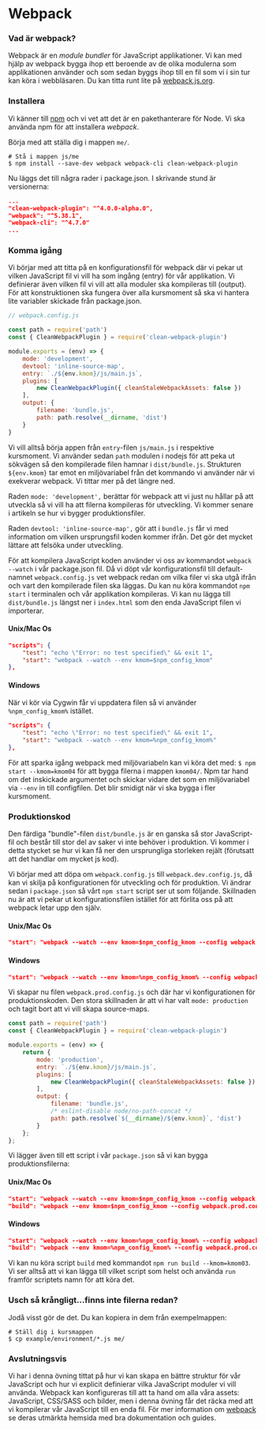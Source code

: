 Webpack
==================================

### Vad är webpack?

Webpack är en *module bundler* för JavaScript applikationer. Vi kan med hjälp av webpack bygga ihop ett beroende av de olika modulerna som applikationen använder och som sedan byggs ihop till en fil som vi i sin tur kan köra i webbläsaren. Du kan titta runt lite på [webpack.js.org](https://webpack.js.org/).



### Installera

Vi känner till [npm](https://www.npmjs.com) och vi vet att det är en pakethanterare för Node. Vi ska använda npm för att installera *webpack*.

Börja med att ställa dig i mappen `me/`.

```console
# Stå i mappen js/me
$ npm install --save-dev webpack webpack-cli clean-webpack-plugin
```

Nu läggs det till några rader i package.json. I skrivande stund är versionerna:

```json
...
"clean-webpack-plugin": "^4.0.0-alpha.0",
"webpack": "^5.38.1",
"webpack-cli": "^4.7.0"
...
```



### Komma igång

Vi börjar med att titta på en konfigurationsfil för webpack där vi pekar ut vilken JavaScript fil vi vill ha som ingång (entry) för vår applikation. Vi definierar även vilken fil vi vill att alla moduler ska kompileras till (output). För att konstruktionen ska fungera över alla kursmoment så ska vi hantera lite variabler skickade från package.json.

```js
// webpack.config.js

const path = require('path')
const { CleanWebpackPlugin } = require('clean-webpack-plugin')

module.exports = (env) => {
    mode: 'development',
    devtool: 'inline-source-map',
    entry: `./${env.kmom}/js/main.js`,
    plugins: [
        new CleanWebpackPlugin({ cleanStaleWebpackAssets: false })
    ],
    output: {
        filename: 'bundle.js',
        path: path.resolve(__dirname, 'dist')
    }
}
```


Vi vill alltså börja appen från `entry`-filen `js/main.js` i respektive kursmoment. Vi använder sedan `path` modulen i nodejs för att peka ut sökvägen så den kompilerade filen hamnar i `dist/bundle.js`. Strukturen `${env.kmom}` tar emot en miljövariabel från det kommando vi använder när vi exekverar webpack. Vi tittar mer på det längre ned.

Raden `mode: 'development',` berättar för webpack att vi just nu hållar på att utveckla så vi vill ha att filerna kompileras för utveckling. Vi kommer senare i artikeln se hur vi bygger produktionsfiler.

Raden `devtool: 'inline-source-map',` gör att i `bundle.js` får vi med information om vilken ursprungsfil koden kommer ifrån. Det gör det mycket lättare att felsöka under utveckling.

För att kompilera JavaScript koden använder vi oss av kommandot `webpack --watch` i vår package.json fil. Då vi döpt vår konfigurationsfil till default-namnet `webpack.config.js` vet webpack redan om vilka filer vi ska utgå ifrån och vart den kompilerade filen ska läggas. Du kan nu köra kommandot `npm start` i terminalen och vår applikation kompileras. Vi kan nu lägga till `dist/bundle.js` längst ner i `index.html` som den enda JavaScript filen vi importerar.

#### Unix/Mac Os

```json
"scripts": {
    "test": "echo \"Error: no test specified\" && exit 1",
    "start": "webpack --watch --env kmom=$npm_config_kmom"
},
```


#### Windows

När vi kör via Cygwin får vi uppdatera filen så vi använder `%npm_config_kmom%` istället.

```json
"scripts": {
    "test": "echo \"Error: no test specified\" && exit 1",
    "start": "webpack --watch --env kmom=%npm_config_kmom%"
},
```



För att sparka igång webpack med miljövariabeln kan vi köra det med: `$ npm start --kmom=kmom04` för att bygga filerna i mappen `kmom04/`. Npm tar hand om det inskickade argumentet och skickar vidare det som en miljövariabel via `--env` in till configfilen. Det blir smidigt när vi ska bygga i fler kursmoment.



### Produktionskod

Den färdiga "bundle"-filen `dist/bundle.js` är en ganska så stor JavaScript-fil och består till stor del av saker vi inte behöver i produktion. Vi kommer i detta stycket se hur vi kan få ner den ursprungliga storleken rejält (förutsatt att det handlar om mycket js kod).

Vi börjar med att döpa om `webpack.config.js` till `webpack.dev.config.js`, då kan vi skilja på konfigurationen för utveckling och för produktion. Vi ändrar sedan i `package.json` så vårt `npm start` script ser ut som följande. Skillnaden nu är att vi pekar ut konfigurationsfilen istället för att förlita oss på att webpack letar upp den själv.


#### Unix/Mac Os

```json
"start": "webpack --watch --env kmom=$npm_config_kmom --config webpack.dev.config.js",
```



#### Windows

```json
"start": "webpack --watch --env kmom=%npm_config_kmom% --config webpack.dev.config.js",
```

Vi skapar nu filen `webpack.prod.config.js` och där har vi konfigurationen för produktionskoden. Den stora skillnaden är att vi har valt `mode: production` och tagit bort att vi vill skapa source-maps.

```js
const path = require('path')
const { CleanWebpackPlugin } = require('clean-webpack-plugin')

module.exports = (env) => {
    return {
        mode: 'production',
        entry: `./${env.kmom}/js/main.js`,
        plugins: [
            new CleanWebpackPlugin({ cleanStaleWebpackAssets: false })
        ],
        output: {
            filename: 'bundle.js',
            /* eslint-disable node/no-path-concat */
            path: path.resolve(`${__dirname}/${env.kmom}`, 'dist')
        }
    };
};
```

Vi lägger även till ett script i vår `package.json` så vi kan bygga produktionsfilerna:



#### Unix/Mac Os

```json
"start": "webpack --watch --env kmom=$npm_config_kmom --config webpack.dev.config.js",
"build": "webpack --env kmom=$npm_config_kmom --config webpack.prod.config.js"
```


#### Windows

```json
"start": "webpack --watch --env kmom=%npm_config_kmom% --config webpack.dev.config.js",
"build": "webpack --env kmom=%npm_config_kmom% --config webpack.prod.config.js"
```


Vi kan nu köra script `build` med kommandot `npm run build --kmom=kmom03`. Vi ser alltså att vi kan lägga till vilket script som helst och använda `run` framför scriptets namn för att köra det.



### Usch så krångligt...finns inte filerna redan?

Jodå visst gör de det. Du kan kopiera in dem från exempelmappen:


```console
# Ställ dig i kursmappen
$ cp example/environment/*.js me/

```



### Avslutningsvis

Vi har i denna övning tittat på hur vi kan skapa en bättre struktur för vår JavaScript och hur vi explicit definierar vilka JavaScript moduler vi vill använda. Webpack kan konfigureras till att ta hand om alla våra assets: JavaScript, CSS/SASS och bilder, men i denna övning får det räcka med att vi kompilerar vår JavaScript till en enda fil. För mer information om [webpack](https://webpack.js.org) se deras utmärkta hemsida med bra dokumentation och guides.
